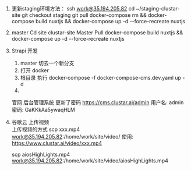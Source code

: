 1. 更新staging环境方法：
	ssh work@35.194.205.82
	cd ~/staging-clustar-site
	git checkout staging
	git pull
    docker-compose rm && docker-compose build nuxtjs && docker-compose up -d --force-recreate nuxtjs


2. master
    Cd   site clustar-site
    Master
    Pull
    docker-compose build nuxtjs &&  docker-compose up -d --force-recreate nuxtjs


3. Strapi 开发
    1. master 切去一个新分支
    2. 打开 docker
    3. 根目录 执行 docker-compose -f docker-compose-cms.dev.yaml up -d
    4. 

    官网 后台管理系统 更新了密码 
    https://cms.clustar.ai/admin
    用户名: admin
    密码: GaKKkAa5ywaqHLM

4. 谷歌云 上传视频  
    上传视频的方式
    scp xxx.mp4 work@35.194.205.82:/home/work/site/video/
    使用: https://www.clustar.ai/video/xxx.mp4

    scp aiosHighLights.mp4 work@35.194.205.82:/home/work/site/video/aiosHighLights.mp4
